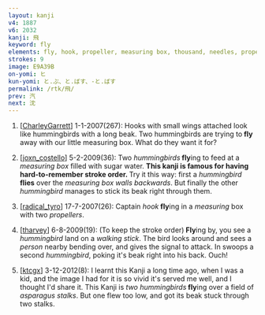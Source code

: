 ```yaml
---
layout: kanji
v4: 1887
v6: 2032
kanji: 飛
keyword: fly
elements: fly, hook, propeller, measuring box, thousand, needles, propeller2
strokes: 9
image: E9A39B
on-yomi: ヒ
kun-yomi: と.ぶ、と.ばす、-と.ばす
permalink: /rtk/飛/
prev: 汽
next: 沈
---
```


1) [<a href="http://kanji.koohii.com/profile/CharleyGarrett">CharleyGarrett</a>] 1-1-2007(267): Hooks with small wings attached look like hummingbirds with a long beak. Two hummingbirds are trying to<strong> fly</strong> away with our little measuring box. What do they want it for?

2) [<a href="http://kanji.koohii.com/profile/joxn_costello">joxn_costello</a>] 5-2-2009(36): Two <em>hummingbirds</em><strong> fly</strong>ing to feed at a <em>measuring box</em> filled with sugar water. <strong>This kanji is famous for having hard-to-remember stroke order. </strong> Try it this way: first a <em>hummingbird</em> <strong>flies</strong> over the <em>measuring box walls backwards</em>. But finally the other <em>hummingbird</em> manages to stick its beak right through them.

3) [<a href="http://kanji.koohii.com/profile/radical_tyro">radical_tyro</a>] 17-7-2007(26): Captain <em>hook</em><strong> fly</strong>ing in a <em>measuring</em> box with two <em>propellers</em>.

4) [<a href="http://kanji.koohii.com/profile/tharvey">tharvey</a>] 6-8-2009(19): (To keep the stroke order)<strong> Fly</strong>ing by, you see a <em>hummingbird</em> land on a <em>walking stick</em>. The bird looks around and sees a <em>person</em> nearby bending over, and gives the signal to attack. In swoops a second <em>hummingbird</em>, poking it&#039;s beak right into his back. Ouch!

5) [<a href="http://kanji.koohii.com/profile/ktcgx">ktcgx</a>] 3-12-2012(8): I learnt this Kanji a long time ago, when I was a kid, and the image I had for it is so vivid it&#039;s served me well, and I thought I&#039;d share it. This Kanji is <em>two hummingbirds</em><strong> fly</strong>ing over a field of <em>asparagus stalks</em>. But one flew too low, and got its beak stuck through two stalks.

